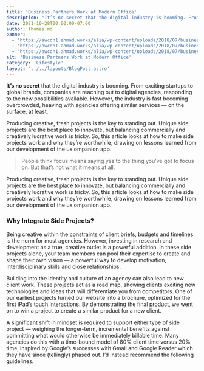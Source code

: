 ```yaml
---
title: 'Business Partners Work at Modern Office'
description: "It’s no secret that the digital industry is booming. From exciting startups to global brands, companies are reaching out to digital agencies, responding to the new possibilities available. However, the industry is fast becoming overcrowded, heaving with agencies offering similar services …"
date: 2021-10-28T00:00:00-07:00
author: thomas.md
banner:
  - 'https://awcdn1.ahmad.works/alia/wp-content/uploads/2018/07/business4-people-in-the-office-consulting-a-PJNJUKK.jpg'
  - 'https://awcdn1.ahmad.works/alia/wp-content/uploads/2018/07/business4-people-in-the-office-consulting-a-PJNJUKK.jpg'
  - 'https://awcdn1.ahmad.works/alia/wp-content/uploads/2018/07/business4-people-in-the-office-consulting-a-PJNJUKK.jpg'
alt: 'Business Partners Work at Modern Office'
category: 'Lifestyle'
layout: '../../layouts/BlogPost.astro'
---
```


**It’s no secret** that the digital industry is booming. From exciting startups to global brands, companies are reaching out to digital agencies, responding to the new possibilities available. However, the industry is fast becoming overcrowded, heaving with agencies offering similar services — on the surface, at least.

Producing creative, fresh projects is the key to standing out. Unique side projects are the best place to innovate, but balancing commercially and creatively lucrative work is tricky. So, this article looks at how to make side projects work and why they’re worthwhile, drawing on lessons learned from our development of the ux ompanion app.

> People think focus means saying yes to the thing you’ve got to focus on. But that’s not what it means at all.

Producing creative, fresh projects is the key to standing out. Unique side projects are the best place to innovate, but balancing commercially and creatively lucrative work is tricky. So, this article looks at how to make side projects work and why they’re worthwhile, drawing on lessons learned from our development of the ux ompanion app.

### Why Integrate Side Projects?

Being creative within the constraints of client briefs, budgets and timelines is the norm for most agencies. However, investing in research and development as a true, creative outlet is a powerful addition. In these side projects alone, your team members can pool their expertise to create and shape their own vision — a powerful way to develop motivation, interdisciplinary skills and close relationships.

Building into the identity and culture of an agency can also lead to new client work. These projects act as a road map, showing clients exciting new technologies and ideas that will differentiate you from competitors. One of our earliest projects turned our website into a brochure, optimized for the first iPad’s touch interactions. By demonstrating the final product, we went on to win a project to create a similar product for a new client.

A significant shift in mindset is required to support either type of side project — weighing the longer-term, incremental benefits against committing what would otherwise be immediately billable time. Many agencies do this with a time-bound model of 80% client time versus 20% time, inspired by Google’s successes with Gmail and Google Reader which they have since (tellingly) phased out. I’d instead recommend the following guidelines.